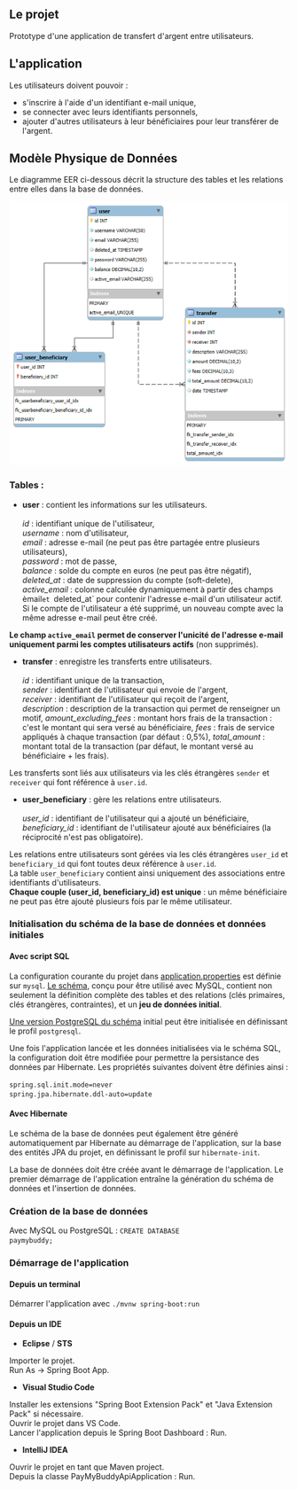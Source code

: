## Le projet

Prototype d'une application de transfert d'argent entre utilisateurs. 

## L'application

Les utilisateurs doivent pouvoir :
 - s'inscrire à l'aide d'un identifiant e-mail unique,
 - se connecter avec leurs identifiants personnels,
 - ajouter d'autres utilisateurs à leur bénéficiaires pour leur transférer de l'argent. 

## Modèle Physique de Données

Le diagramme EER ci-dessous décrit la structure des tables et les relations entre elles dans la base de données.

![alt text](paymybuddy.png)

### Tables :
- **user** : contient les informations sur les utilisateurs.<br>  
*id* : identifiant unique de l'utilisateur,<br>
*username* : nom d'utilisateur,<br>
*email* : adresse e-mail (ne peut pas être partagée entre plusieurs utilisateurs),<br>
*password* : mot de passe,<br>
*balance* : solde du compte en euros (ne peut pas être négatif),<br>
*deleted_at* : date de suppression du compte (soft-delete),<br>
*active_email* : colonne calculée dynamiquement à partir des champs èmail`et `deleted_at` pour contenir l'adresse e-mail d'un utilisateur actif. Si le compte de l'utilisateur a été supprimé, un nouveau compte avec la même adresse e-mail peut être créé.<br>

**Le champ `active_email` permet de conserver l'unicité de l'adresse e-mail uniquement parmi les comptes utilisateurs actifs** (non supprimés).   
   
- **transfer** : enregistre les transferts entre utilisateurs.<br>  
*id* : identifiant unique de la transaction,<br>
*sender* : identifiant de l'utilisateur qui envoie de l'argent,<br>
*receiver* : identifiant de l'utilisateur qui reçoit de l'argent,<br>
*description* : description de la transaction qui permet de renseigner un motif,
*amount_excluding_fees* : montant hors frais de la transaction : c'est le montant qui sera versé au bénéficiaire,
*fees* : frais de service appliqués à chaque transaction (par défaut : 0,5%),
*total_amount* : montant total de la transaction (par défaut, le montant versé au bénéficiaire + les frais).<br>
  
Les transferts sont liés aux utilisateurs via les clés étrangères `sender` et `receiver` qui font référence à `user.id`. 
   
- **user_beneficiary** : gère les relations entre utilisateurs.<br>  
*user_id* : identifiant de l'utilisateur qui a ajouté un bénéficiaire,<br>
*beneficiary_id* : identifiant de l'utilisateur ajouté aux bénéficiaires (la réciprocité n'est pas obligatoire).<br>
   
Les relations entre utilisateurs sont gérées via les clés étrangères `user_id` et `beneficiary_id` qui font toutes deux référence à `user.id`.<br>
La table `user_beneficiary` contient ainsi uniquement des associations entre identifiants d'utilisateurs.<br>
**Chaque couple (user_id, beneficiary_id) est unique** : un même bénéficiaire ne peut pas être ajouté plusieurs fois par le même utilisateur.<br>

### Initialisation du schéma de la base de données et données initiales

#### Avec script SQL

La configuration courante du projet dans [application.properties](src/main/resources/application.properties) est définie sur `mysql`.
[Le schéma](src/main/resources/schema-mysql.sql), conçu pour être utilisé avec MySQL, contient non seulement la définition complète des tables et des relations (clés primaires, clés étrangères, contraintes), et un **jeu de données initial**.

[Une version PostgreSQL du schéma](src/main/resources/schema-postgresql.sql) initial peut être initialisée en définissant le profil `postgresql`.

Une fois l'application lancée et les données initialisées via le schéma SQL, la configuration doit être modifiée pour permettre la persistance des données par Hibernate. Les propriétés suivantes doivent être définies ainsi : 

`spring.sql.init.mode=never`   
`spring.jpa.hibernate.ddl-auto=update`

#### Avec Hibernate

Le schéma de la base de données peut également être généré automatiquement par Hibernate au démarrage de l'application, sur la base des entités JPA du projet, en définissant le profil sur `hibernate-init`. 

La base de données doit être créée avant le démarrage de l'application. 
Le premier démarrage de l'application entraîne la génération du schéma de données et l'insertion de données. 

### Création de la base de données

Avec MySQL ou PostgreSQL : 
<code>CREATE DATABASE paymybuddy;</code>

### Démarrage de l'application

#### Depuis un terminal

Démarrer l'application avec <code>./mvnw spring-boot:run</code>

#### Depuis un IDE
 - **Eclipse** / **STS**

Importer le projet.  
Run As -> Spring Boot App.

 - **Visual Studio Code**

Installer les extensions "Spring Boot Extension Pack" et "Java Extension Pack" si nécessaire.   
Ouvrir le projet dans VS Code.  
Lancer l'application depuis le Spring Boot Dashboard : Run. 

 - **IntelliJ IDEA**

Ouvrir le projet en tant que Maven project.  
Depuis la classe PayMyBuddyApiApplication : Run. 